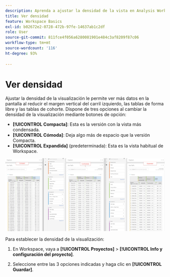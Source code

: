 ```yaml
---
description: Aprenda a ajustar la densidad de la vista en Analysis Workspace.
title: Ver densidad
feature: Workspace Basics
exl-id: b02672e2-0728-472b-97fe-14637ab1c2df
role: User
source-git-commit: 811fce4f056a6280081901e484c3af8209f87c06
workflow-type: tm+mt
source-wordcount: '116'
ht-degree: 93%

---
```


# Ver densidad

Ajustar la densidad de la visualización le permite ver más datos en la pantalla al reducir el margen vertical del carril izquierdo, las tablas de forma libre y las tablas de cohorte.
Dispone de tres opciones al cambiar la densidad de la visualización mediante botones de opción:

- **[!UICONTROL Compacta]**: Esta es la versión con la vista más condensada.
- **[!UICONTROL Cómoda]**: Deja algo más de espacio que la versión Compacta.
- **[!UICONTROL Expandida]** (predeterminada): Esta es la vista habitual de Workspace.

![Las densidades de vistas Compactas, Cómodas y Expandidas.](assets/view-density.png)

Para establecer la densidad de la visualización:

1. En Workspace, vaya a **[!UICONTROL Proyectos]** > **[!UICONTROL Info y configuración del proyecto]**.

1. Seleccione entre las 3 opciones indicadas y haga clic en **[!UICONTROL Guardar]**.
